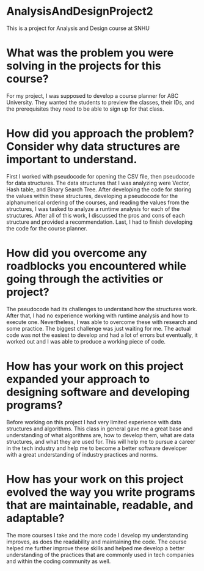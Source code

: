 # AnalysisAndDesignProject2

This is a project for Analysis and Design course at SNHU



# What was the problem you were solving in the projects for this course?

For my project, I was supposed to develop a course planner for ABC University. They wanted the students to preview the classes, their IDs, and the prerequisites they need to be able to sign up for that class.



# How did you approach the problem? Consider why data structures are important to understand.

First I worked with pseudocode for opening the CSV file, then pseudocode for data structures. The data structures that I was analyzing were Vector, Hash table, and Binary Search Tree. After developing the code for storing the values within these structures, developing a pseudocode for the alphanumerical ordering of the courses, and reading the values from the structures, I was tasked to analyze a runtime analysis for each of the structures. After all of this work, I discussed the pros and cons of each structure and provided a recommendation. Last, I had to finish developing the code for the course planner.



# How did you overcome any roadblocks you encountered while going through the activities or project?

The pseudocode had its challenges to understand how the structures work. After that, I had no experience working with runtime analysis and how to execute one. Nevertheless, I was able to overcome these with research and some practice. The biggest challenge was just waiting for me. The actual code was not the easiest to develop and had a lot of errors but eventually, it worked out and I was able to produce a working piece of code.



# How has your work on this project expanded your approach to designing software and developing programs?

Before working on this project I had very limited experience with data structures and algorithms. This class in general gave me a great base and understanding of what algorithms are, how to develop them, what are data structures, and what they are used for. This will help me to pursue a career in the tech industry and help me to become a better software developer with a great understanding of industry practices and norms.



# How has your work on this project evolved the way you write programs that are maintainable, readable, and adaptable?

The more courses I take and the more code I develop my understanding improves, as does the readability and maintaining the code. The course helped me further improve these skills and helped me develop a better understanding of the practices that are commonly used in tech companies and within the coding community as well.

